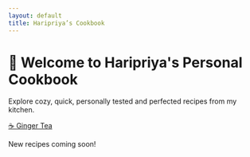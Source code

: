 ```yaml
---
layout: default
title: Haripriya’s Cookbook
---
```


# 🍲 Welcome to Haripriya's Personal Cookbook

Explore cozy, quick, personally tested and perfected recipes from my kitchen.

 [☕ Ginger Tea](../Beverages/ginger-tea)

New recipes coming soon!
